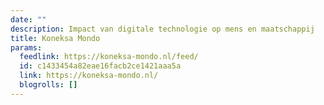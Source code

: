 ```yaml
---
date: ""
description: Impact van digitale technologie op mens en maatschappij
title: Koneksa Mondo
params:
  feedlink: https://koneksa-mondo.nl/feed/
  id: c1433454a82eae16facb2ce1421aaa5a
  link: https://koneksa-mondo.nl/
  blogrolls: []
---
```

